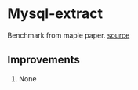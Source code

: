 # Mysql-extract
Benchmark from maple paper. [source](https://github.com/jieyu/maple/blob/master/example/mysql_169_extract/main.cc)

## Improvements
1. None
